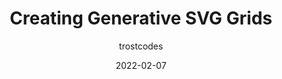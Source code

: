 ---
author: trostcodes
date: 2022-02-07
draft: true
publisher: frontendhorse
tags:
  - javascript
  - svg
target_url: https://frontend.horse/articles/generative-grids/
title: Creating Generative SVG Grids
---